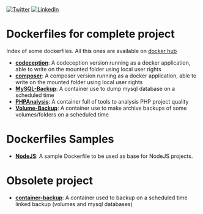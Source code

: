[![Twitter](https://img.shields.io/badge/Twitter-%40jeckel4-blue.svg)](https://twitter.com/jeckel4) [![LinkedIn](https://img.shields.io/badge/LinkedIn-Julien%20Mercier-blue.svg)](https://www.linkedin.com/in/jeckel/)


# Dockerfiles for complete project

Index of some dockerfiles. All this ones are available on [docker hub](https://hub.docker.com/u/jeckel/)

* **[codeception](codeception/)**: A codeception version running as a docker application, able to write on the mounted folder using local user rights
* **[composer](composer/)**: A composer version running as a docker application, able to write on the mounted folder using local user rights
* **[MySQL-Backup](mysql-backup/)**: A container use to dump mysql database on a scheduled time
* **[PHPAnalysis](phpanalysis/)**: A container full of tools to analysis PHP project quality
* **[Volume-Backup](volume-backup/)**: A container use to make archive backups of some volumes/folders on a scheduled time

# Dockerfiles Samples

* **[NodeJS](nodejs/)**: A sample Dockerfile to be used as base for NodeJS projects.

# Obsolete project
* **[container-backup](container-backup/)**: A container used to backup on a scheduled time linked backup (volumes and mysql databases)
